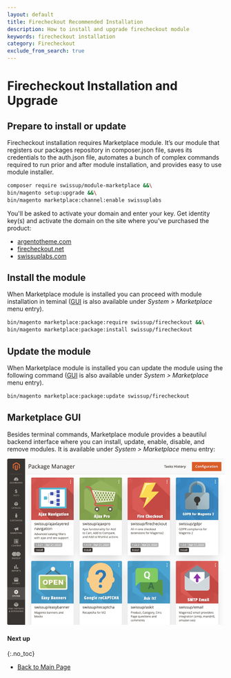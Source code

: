 ```yaml
---
layout: default
title: Firecheckout Recommended Installation
description: How to install and upgrade firecheckout module
keywords: firecheckout installation
category: Firecheckout
exclude_from_search: true
---
```


# Firecheckout Installation and Upgrade

## Prepare to install or update

Firecheckout installation requires Marketplace module. It’s our module that
registers our packages repository in composer.json file, saves its credentials
to the auth.json file, automates a bunch of complex commands required to run
prior and after module installation, and provides easy to use module installer.

```bash
composer require swissup/module-marketplace &&\
bin/magento setup:upgrade &&\
bin/magento marketplace:channel:enable swissuplabs
```

You'll be asked to activate your domain and enter your key. Get identity key(s)
and activate the domain on the site where you’ve purchased the product:

 -  [argentotheme.com](https://argentotheme.com/license/customer/activation/)
 -  [firecheckout.net](https://firecheckout.net/license/customer/activation/)
 -  [swissuplabs.com](https://swissuplabs.com/license/customer/activation/)

## Install the module

When Marketplace module is installed you can proceed with module installation
in teminal ([GUI](#marketplace-gui) is also available under _System > Marketplace_ menu entry).

```bash
bin/magento marketplace:package:require swissup/firecheckout &&\
bin/magento marketplace:package:install swissup/firecheckout
```

## Update the module

When Marketplace module is installed you can update the module using the
following command ([GUI](#marketplace-gui) is also available under _System > Marketplace_ menu entry).

```bash
bin/magento marketplace:package:update swissup/firecheckout
```

## Marketplace GUI

Besides terminal commands, Marketplace module provides a beautilul backend
interface where you can install, update, enable, disable, and remove modules.
It is available under _System > Marketplace_ menu entry:

![GUI](/images/m2/marketplace/gui.png)

#### Next up
{:.no_toc}

 -  [Back to Main Page](/m2/extensions/firecheckout/)
